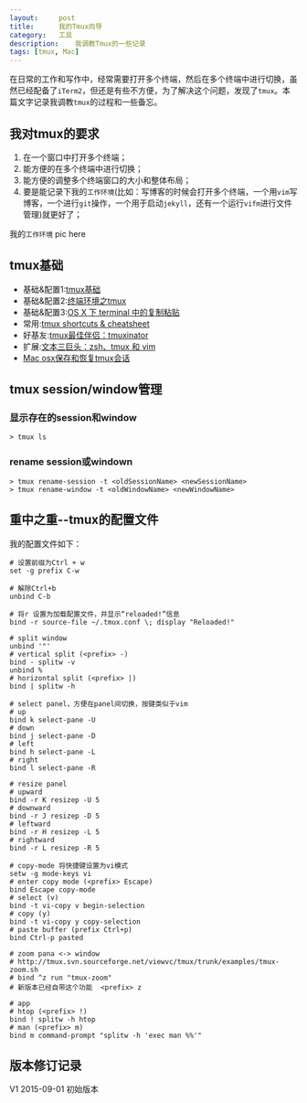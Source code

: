 ```yaml
---
layout:     post
title:      我的Tmux向导
category:   工具
description:    我调教Tmux的一些记录
tags: [tmux, Mac]
---
```


在日常的工作和写作中，经常需要打开多个终端，然后在多个终端中进行切换，虽然已经配备了`iTerm2`，但还是有些不方便，为了解决这个问题，发现了`tmux`。本篇文字记录我调教`tmux`的过程和一些备忘。

## 我对tmux的要求
1. 在一个窗口中打开多个终端；
2. 能方便的在多个终端中进行切换；
3. 能方便的调整多个终端窗口的大小和整体布局；
4. 要是能记录下我的`工作环境`(比如：写博客的时候会打开多个终端，一个用`vim`写博客，一个进行`git`操作，一个用于启动`jekyll`，还有一个运行`vifm`进行文件管理)就更好了；


我的`工作环境` pic here

## tmux基础

- 基础&配置1:[tmux基础](http://mingxinglai.com/cn/2012/09/tmux/)
- 基础&配置2:[终端环境之tmux](http://foocoder.com/blog/zhong-duan-huan-jing-zhi-tmux.html/)
- 基础&配置3:[OS X 下 terminal 中的复制粘贴](http://copri.me/post/copy-and-paste-under-os-x-terminal.html)
- 常用:[tmux shortcuts & cheatsheet](https://gist.github.com/MohamedAlaa/2961058)
- 好基友:[tmux最佳伴侣：tmuxinator](http://zuyunfei.com/2013/08/09/tmuxinator-best-mate-of-tmux/)
- 扩展:[文本三巨头：zsh、tmux 和 vim](http://blog.jobbole.com/86571/)
- [Mac osx保存和恢复tmux会话](http://cssor.com/save-and-restore-tmux-session-for-computer-reboot.html)

## tmux session/window管理
### 显示存在的session和window
    > tmux ls

### rename session或windown
    > tmux rename-session -t <oldSessionName> <newSessionName>
    > tmux rename-window -t <oldWindowName> <newWindowName>

## 重中之重--tmux的配置文件
我的配置文件如下：

    # 设置前缀为Ctrl + w
    set -g prefix C-w

    # 解除Ctrl+b
    unbind C-b

    # 将r 设置为加载配置文件，并显示“reloaded!”信息
    bind -r source-file ~/.tmux.conf \; display "Reloaded!"

    # split window
    unbind '"'
    # vertical split (<prefix> -)
    bind - splitw -v
    unbind %
    # horizontal split (<prefix> |)
    bind | splitw -h

    # select panel，方便在panel间切换，按键类似于vim
    # up
    bind k select-pane -U
    # down
    bind j select-pane -D
    # left
    bind h select-pane -L
    # right
    bind l select-pane -R

    # resize panel
    # upward
    bind -r K resizep -U 5
    # downward
    bind -r J resizep -D 5
    # leftward
    bind -r H resizep -L 5
    # rightward
    bind -r L resizep -R 5

    # copy-mode 将快捷键设置为vi模式
    setw -g mode-keys vi
    # enter copy mode (<prefix> Escape)
    bind Escape copy-mode
    # select (v)
    bind -t vi-copy v begin-selection
    # copy (y)
    bind -t vi-copy y copy-selection
    # paste buffer (prefix Ctrl+p)
    bind Ctrl-p pasted

    # zoom pana <-> window
    # http://tmux.svn.sourceforge.net/viewvc/tmux/trunk/examples/tmux-zoom.sh
    # bind ^z run "tmux-zoom"
    # 新版本已经自带这个功能  <prefix> z

    # app
    # htop (<prefix> !)
    bind ! splitw -h htop
    # man (<prefix> m)
    bind m command-prompt "splitw -h 'exec man %%'"


## 版本修订记录
 V1 2015-09-01 初始版本
